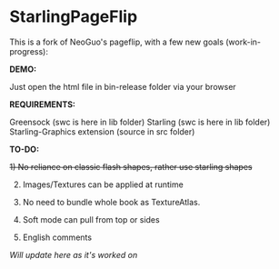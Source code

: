 StarlingPageFlip
================

This is a fork of NeoGuo's pageflip, with a few new goals (work-in-progress):

**DEMO:**

Just open the html file in bin-release folder via your browser

**REQUIREMENTS:**

Greensock (swc is here in lib folder)
Starling (swc is here in lib folder)
Starling-Graphics extension (source in src folder)

**TO-DO:**

~~1) No reliance on classic flash shapes, rather use starling shapes~~

2) Images/Textures can be applied at runtime

3) No need to bundle whole book as TextureAtlas.

4) Soft mode can pull from top or sides

5) English comments

_Will update here as it's worked on_